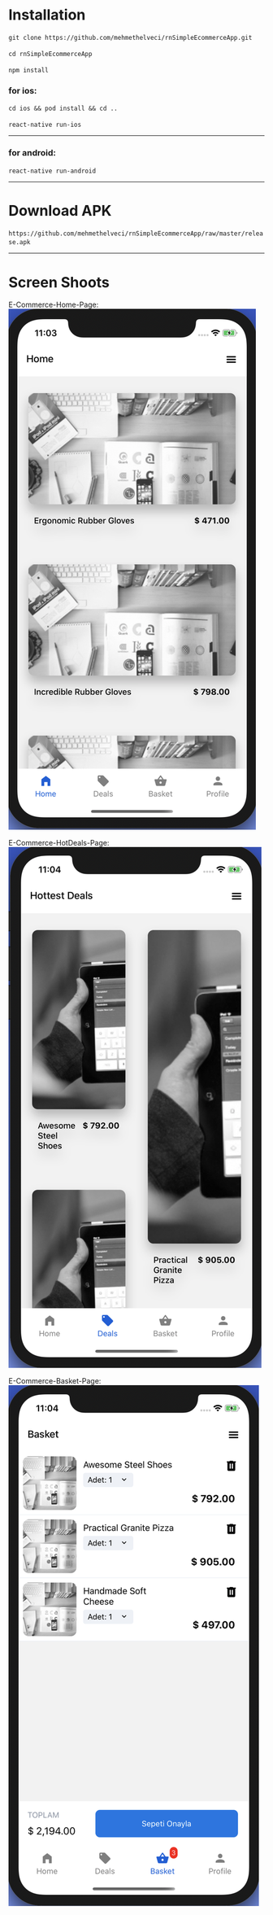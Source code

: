 # Installation

```
git clone https://github.com/mehmethelveci/rnSimpleEcommerceApp.git

cd rnSimpleEcommerceApp

npm install

```

### for ios:
```
cd ios && pod install && cd ..

react-native run-ios
```

------

### for android:
```
react-native run-android
```


-----

# Download APK

`https://github.com/mehmethelveci/rnSimpleEcommerceApp/raw/master/release.apk`

------


# Screen Shoots

E-Commerce-Home-Page:
![alt text](https://github.com/mehmethelveci/rnSimpleEcommerceApp/blob/master/screenshots/1.png?raw=true "Home Page")

E-Commerce-HotDeals-Page:
![alt text](https://github.com/mehmethelveci/rnSimpleEcommerceApp/blob/master/screenshots/2.png?raw=true "HotDeals Page")

E-Commerce-Basket-Page:
![alt text](https://github.com/mehmethelveci/rnSimpleEcommerceApp/blob/master/screenshots/3.png?raw=true "Basket Page")